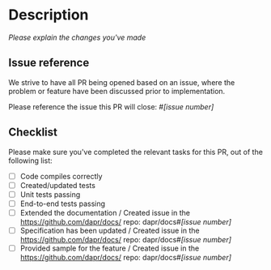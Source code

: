 # Description

_Please explain the changes you've made_

## Issue reference

We strive to have all PR being opened based on an issue, where the problem or feature have been discussed prior to implementation.

Please reference the issue this PR will close: #_[issue number]_

## Checklist

Please make sure you've  completed the relevant tasks for this PR, out of the following list:

* [ ] Code compiles correctly
* [ ] Created/updated tests
* [ ] Unit tests passing
* [ ] End-to-end tests passing
* [ ] Extended the documentation / Created issue in the https://github.com/dapr/docs/ repo: dapr/docs#_[issue number]_
* [ ] Specification has been updated / Created issue in the https://github.com/dapr/docs/ repo: dapr/docs#_[issue number]_
* [ ] Provided sample for the feature / Created issue in the https://github.com/dapr/docs/ repo: dapr/docs#_[issue number]_
